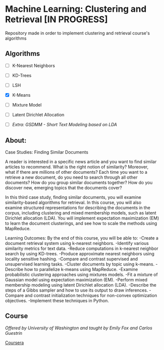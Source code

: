 # Machine Learning: Clustering and Retrieval [IN PROGRESS] 
Repository made in order to implement clustering and retrieval course's algorithms

## Algorithms
- [ ] K-Nearest Neighbors

- [ ] KD-Trees

- [ ] LSH

- [X] K-Means 

- [ ] Mixture Model

- [ ] Latent Dirichlet Allocation

- [ ] _Extra: GSDMM - Short Text Modeling based on LDA_ 

## About:

Case Studies: Finding Similar Documents

A reader is interested in a specific news article and you want to find similar articles to recommend.  What is the right notion of similarity?  Moreover, what if there are millions of other documents?  Each time you want to a retrieve a new document, do you need to search through all other documents?  How do you group similar documents together?  How do you discover new, emerging topics that the documents cover?   

In this third case study, finding similar documents, you will examine similarity-based algorithms for retrieval.  In this course, you will also examine structured representations for describing the documents in the corpus, including clustering and mixed membership models, such as latent Dirichlet allocation (LDA).  You will implement expectation maximization (EM) to learn the document clusterings, and see how to scale the methods using MapReduce.

Learning Outcomes:  By the end of this course, you will be able to:
   -Create a document retrieval system using k-nearest neighbors.
   -Identify various similarity metrics for text data.
   -Reduce computations in k-nearest neighbor search by using KD-trees.
   -Produce approximate nearest neighbors using locality sensitive hashing.
   -Compare and contrast supervised and unsupervised learning tasks.
   -Cluster documents by topic using k-means.
   -Describe how to parallelize k-means using MapReduce.
   -Examine probabilistic clustering approaches using mixtures models.
   -Fit a mixture of Gaussian model using expectation maximization (EM).
   -Perform mixed membership modeling using latent Dirichlet allocation (LDA).
   -Describe the steps of a Gibbs sampler and how to use its output to draw inferences.
   -Compare and contrast initialization techniques for non-convex optimization objectives.
   -Implement these techniques in Python.

## Course

_Offered by University of Washington and taught by Emily Fox and Carlos Guestrin_

[ Coursera ](https://www.coursera.org/learn/ml-clustering-and-retrieval)
